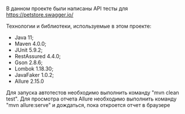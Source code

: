 В данном проекте были написаны API тесты для https://petstore.swagger.io/

Технологии и библиотеки, используемые в этом проекте:
- Java 11;
- Maven 4.0.0;
- JUnit 5.9.2;
- RestAssured 4.4.0;
- Gson 2.8.6;
- Lombok 1.18.30;
- JavaFaker 1.0.2;
- Allure 2.15.0


Для запуска автотестов необходимо выполнить команду "mvn clean test".
Для просмотра отчета Allure необходимо выполнить команду "mvn allure:serve" и дождаться, пока откроется отчет в браузере
